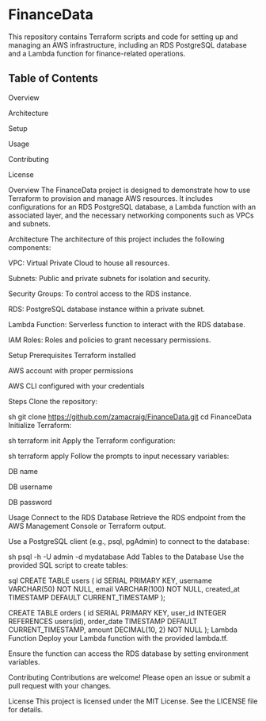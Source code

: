 # FinanceData
This repository contains Terraform scripts and code for setting up and managing an AWS infrastructure, including an RDS PostgreSQL database and a Lambda function for finance-related operations.

## Table of Contents
Overview

Architecture

Setup

Usage

Contributing

License

Overview
The FinanceData project is designed to demonstrate how to use Terraform to provision and manage AWS resources. It includes configurations for an RDS PostgreSQL database, a Lambda function with an associated layer, and the necessary networking components such as VPCs and subnets.

Architecture
The architecture of this project includes the following components:

VPC: Virtual Private Cloud to house all resources.

Subnets: Public and private subnets for isolation and security.

Security Groups: To control access to the RDS instance.

RDS: PostgreSQL database instance within a private subnet.

Lambda Function: Serverless function to interact with the RDS database.

IAM Roles: Roles and policies to grant necessary permissions.

Setup
Prerequisites
Terraform installed

AWS account with proper permissions

AWS CLI configured with your credentials

Steps
Clone the repository:

sh
git clone https://github.com/zamacraig/FinanceData.git
cd FinanceData
Initialize Terraform:

sh
terraform init
Apply the Terraform configuration:

sh
terraform apply
Follow the prompts to input necessary variables:

DB name

DB username

DB password

Usage
Connect to the RDS Database
Retrieve the RDS endpoint from the AWS Management Console or Terraform output.

Use a PostgreSQL client (e.g., psql, pgAdmin) to connect to the database:

sh
psql -h <rds-endpoint> -U admin -d mydatabase
Add Tables to the Database
Use the provided SQL script to create tables:

sql
CREATE TABLE users (
    id SERIAL PRIMARY KEY,
    username VARCHAR(50) NOT NULL,
    email VARCHAR(100) NOT NULL,
    created_at TIMESTAMP DEFAULT CURRENT_TIMESTAMP
);

CREATE TABLE orders (
    id SERIAL PRIMARY KEY,
    user_id INTEGER REFERENCES users(id),
    order_date TIMESTAMP DEFAULT CURRENT_TIMESTAMP,
    amount DECIMAL(10, 2) NOT NULL
);
Lambda Function
Deploy your Lambda function with the provided lambda.tf.

Ensure the function can access the RDS database by setting environment variables.

Contributing
Contributions are welcome! Please open an issue or submit a pull request with your changes.

License
This project is licensed under the MIT License. See the LICENSE file for details.
